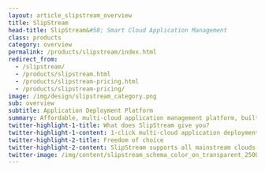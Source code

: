 ```yaml
---
layout: article_slipstream_overview
title: SlipStream
head-title: SlipStream&#58; Smart Cloud Application Management
class: products
category: overview
permalink: /products/slipstream/index.html
redirect_from:
  - /slipstream/
  - /products/slipstream.html
  - /products/slipstream-pricing.html
  - /products/slipstream-pricing/
image: /img/design/slipstream_category.png
sub: overview
subtitle: Application Deployment Platform
summary: Affordable, multi-cloud application management platform, built on open source professional software, for the enterprise, with love.
twitter-highlight-1-title: What does SlipStream give you?
twitter-highlight-1-content: 1-click multi-cloud application deployment platform. Real multi-cloud software solution built on open source software
twitter-highlight-2-title: Freedom of choice
twitter-highlight-2-content: SlipStream supports all mainstream clouds.
twitter-image: /img/content/slipstream_schema_color_on_transparent_2500px.png
---
```

